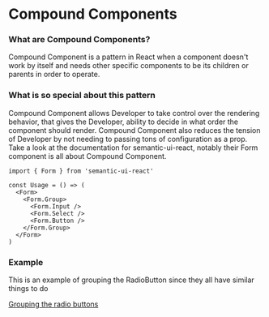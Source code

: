 # Compound Components

### What are Compound Components?

Compound Component is a pattern in React when a component doesn't work by itself and needs other specific components to be its children or parents in order to operate.

### What is so special about this pattern

Compound Component allows Developer to take control over the rendering behavior, that gives the Developer, ability to decide in what order the component should render. 
Compound Component also reduces the tension of Developer by not needing to passing tons of configuration as a prop.
Take a look at the documentation for semantic-ui-react, notably their Form component is all about Compound Component.

```
import { Form } from 'semantic-ui-react'

const Usage = () => (
  <Form>
    <Form.Group>
      <Form.Input />
      <Form.Select />
      <Form.Button />
    </Form.Group>
  </Form>
)

```


### Example

This is an example of grouping the RadioButton since they all have similar things to do

[Grouping the radio buttons](https://codesandbox.io/s/z32mw29474)
